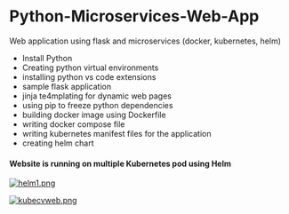 # Python-Microservices-Web-App
Web application using flask and microservices (docker, kubernetes, helm)
- Install Python
- Creating python virtual environments
- installing python vs code extensions
- sample flask application
- jinja te4mplating for dynamic web pages
- using pip to freeze python dependencies
- building docker image using Dockerfile
- writing docker compose file
- writing kubernetes manifest files for the application
- creating helm chart


<h4> Website is running on multiple Kubernetes pod using Helm</h4>

[![helm1.png](https://i.postimg.cc/ZK3HcpP1/helm1.png)](https://postimg.cc/CzhbMZQN)

[![kubecvweb.png](https://i.postimg.cc/054Dhj2P/kubecvweb.png)](https://postimg.cc/0rpzw8wB)
